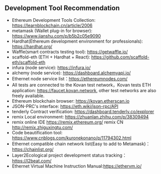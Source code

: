 ## Development Tool Recommendation    
- Ethereum Development Tools Collection: <https://learnblockchain.cn/article/2006>
- metamask (Wallet plug-in for browser): <https://www.jianshu.com/p/b5b2c05e9090>
- Hardhat(Ethereum development environment for professionals): https://hardhat.org/
- Waffle(smart contracts testing tool): https://getwaffle.io/
- scaffold-eth (ETH + Hardhat + React): https://github.com/scaffold-eth/scaffold-eth
- infura (node service): <https://infura.io/>
- alchemy (node service): <https://dashboard.alchemyapi.io/>
- Ethernet node service list：<https://ethereumnodes.com/>
- All tests are connected to the Kovan test network，Kovan tests ETH application: <https://faucet.kovan.network>, other test networks are also freely available.
- Ethereum blockchain browser: <https://kovan.etherscan.io>
- JSON-PRC's interface: <https://eth.wiki/json-rpc/API>
- tenderly Contract verification: <https://dashboard.tenderly.co/explorer>
- remix Local environment: <https://zhuanlan.zhihu.com/p/38309494>
- remix online IDE <https://remix.ethereum.org/>  remix CN <http://remix.zhiguxingtu.com/>
- Code beautification tool: <https://www.cnblogs.com/kuronekonano/p/11794302.html>
- Ethernet compatible chain network list(Easy to add to Metamask)：<https://chainlist.org/>
- Layer2Ecological project development status tracking：<https://l2beat.com/>
- Ethernet Virtual Machine Instruction Manual:<https://ethervm.io/>

